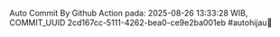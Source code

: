 Auto Commit By Github Action pada: 2025-08-26 13:33:28 WIB, COMMIT_UUID 2cd167cc-5111-4262-bea0-ce9e2ba001eb #autohijau🗿
